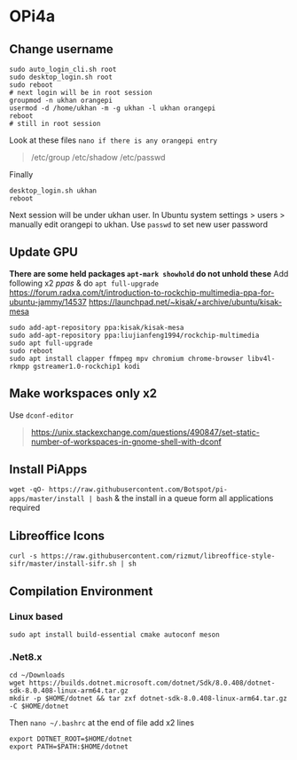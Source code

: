 # OPi4a
## Change username 
```
sudo auto_login_cli.sh root
sudo desktop_login.sh root
sudo reboot
# next login will be in root session
groupmod -n ukhan orangepi
usermod -d /home/ukhan -m -g ukhan -l ukhan orangepi
reboot
# still in root session
```
Look at these files `nano if there is any orangepi entry`
> /etc/group
> /etc/shadow
> /etc/passwd

Finally 
```
desktop_login.sh ukhan
reboot
```
Next session will be under ukhan user. In Ubuntu system settings > users > manually edit orangepi to ukhan. Use `passwd` to set new user password
## Update GPU
**There are some held packages `apt-mark showhold` do not unhold these**
Add following x2 *ppas* & do `apt full-upgrade`
https://forum.radxa.com/t/introduction-to-rockchip-multimedia-ppa-for-ubuntu-jammy/14537
https://launchpad.net/~kisak/+archive/ubuntu/kisak-mesa
```
sudo add-apt-repository ppa:kisak/kisak-mesa
sudo add-apt-repository ppa:liujianfeng1994/rockchip-multimedia
sudo apt full-upgrade
sudo reboot
sudo apt install clapper ffmpeg mpv chromium chrome-browser libv4l-rkmpp gstreamer1.0-rockchip1 kodi
```
## Make workspaces only x2
Use `dconf-editor`
> https://unix.stackexchange.com/questions/490847/set-static-number-of-workspaces-in-gnome-shell-with-dconf
## Install PiApps
`wget -qO- https://raw.githubusercontent.com/Botspot/pi-apps/master/install | bash` & the install in a queue form all applications required

## Libreoffice Icons
`curl -s https://raw.githubusercontent.com/rizmut/libreoffice-style-sifr/master/install-sifr.sh | sh`

## Compilation Environment
### Linux based
`sudo apt install build-essential cmake autoconf meson`
### .Net8.x
```
cd ~/Downloads
wget https://builds.dotnet.microsoft.com/dotnet/Sdk/8.0.408/dotnet-sdk-8.0.408-linux-arm64.tar.gz
mkdir -p $HOME/dotnet && tar zxf dotnet-sdk-8.0.408-linux-arm64.tar.gz -C $HOME/dotnet
```
Then `nano ~/.bashrc` at the end of file add x2 lines
```
export DOTNET_ROOT=$HOME/dotnet
export PATH=$PATH:$HOME/dotnet
```

